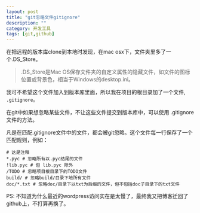```yaml
---
layout: post
title: "git忽略文件gitignore"
description: ""
category: 开发工具
tags: [git,github]
---
```


在把远程的版本库clone到本地时发现，在mac osx下，文件夹里多了一个.DS_Store。

>.DS_Store是Mac OS保存文件夹的自定义属性的隐藏文件，如文件的图标位置或背景色，相当于Windows的desktop.ini。

我可不希望这个文件加入到版本库里面，所以我在项目的根目录加了一个文件, `.gitignore`。

在git中如果想忽略某些文件，不让这些文件提交到版本库中，可以使用 .gitignore文件的方法。

凡是在匹配.gitignore文件中的文件，都会被git忽略。这个文件每一行保存了一个匹配规则，例如：

    # 这是注释
    *.pyc # 忽略所有以.pyc结尾的文件
    !lib.pyc # 但 lib.pyc 除外
    /TODO # 忽略项目根目录下的TODO文件
    build/ # 忽略build/目录下地所有文件
    doc/*.txt # 忽略doc/目录下以txt为后缀的文件，但不包括doc子目录下的txt文件

PS: 不知道为什么最近的wordpress访问实在是太慢了，最终我又把博客迁回了github上，不打算再换了。
